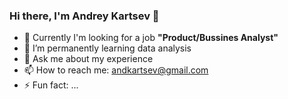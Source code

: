 ### Hi there, I'm Andrey Kartsev 👋



- 🔭 Currently I'm looking for a job **"Product/Bussines Analyst"**
- 🌱 I’m permanently learning data analysis
- 💬 Ask me about my experience
- 📫 How to reach me: andkartsev@gmail.com
- ⚡ Fun fact: ...

